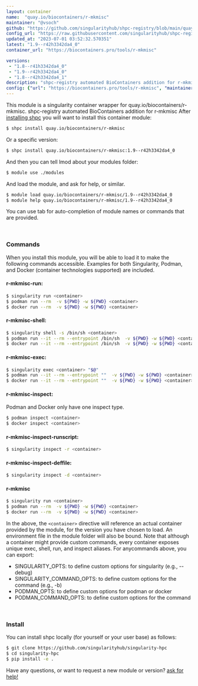 ```yaml
---
layout: container
name:  "quay.io/biocontainers/r-mkmisc"
maintainer: "@vsoch"
github: "https://github.com/singularityhub/shpc-registry/blob/main/quay.io/biocontainers/r-mkmisc/container.yaml"
config_url: "https://raw.githubusercontent.com/singularityhub/shpc-registry/main/quay.io/biocontainers/r-mkmisc/container.yaml"
updated_at: "2023-07-01 03:52:32.570351"
latest: "1.9--r42h3342da4_0"
container_url: "https://biocontainers.pro/tools/r-mkmisc"

versions:
 - "1.8--r41h3342da4_0"
 - "1.9--r42h3342da4_0"
 - "1.8--r42h3342da4_1"
description: "shpc-registry automated BioContainers addition for r-mkmisc"
config: {"url": "https://biocontainers.pro/tools/r-mkmisc", "maintainer": "@vsoch", "description": "shpc-registry automated BioContainers addition for r-mkmisc", "latest": {"1.9--r42h3342da4_0": "sha256:e54386b64f630fd8596fcb33ef88df09dc7de65239baf034f0473c032e7f119a"}, "tags": {"1.8--r41h3342da4_0": "sha256:957db79721ea570df1992c3e8a8358d18145c4cd075d4eb256fe98ccf6002f2d", "1.9--r42h3342da4_0": "sha256:e54386b64f630fd8596fcb33ef88df09dc7de65239baf034f0473c032e7f119a", "1.8--r42h3342da4_1": "sha256:8a56cd73ed67979eed63845ae80916977a0d90c01927d8dfd4435631da82f90e"}, "docker": "quay.io/biocontainers/r-mkmisc"}
---
```


This module is a singularity container wrapper for quay.io/biocontainers/r-mkmisc.
shpc-registry automated BioContainers addition for r-mkmisc
After [installing shpc](#install) you will want to install this container module:


```bash
$ shpc install quay.io/biocontainers/r-mkmisc
```

Or a specific version:

```bash
$ shpc install quay.io/biocontainers/r-mkmisc:1.9--r42h3342da4_0
```

And then you can tell lmod about your modules folder:

```bash
$ module use ./modules
```

And load the module, and ask for help, or similar.

```bash
$ module load quay.io/biocontainers/r-mkmisc/1.9--r42h3342da4_0
$ module help quay.io/biocontainers/r-mkmisc/1.9--r42h3342da4_0
```

You can use tab for auto-completion of module names or commands that are provided.

<br>

### Commands

When you install this module, you will be able to load it to make the following commands accessible.
Examples for both Singularity, Podman, and Docker (container technologies supported) are included.

#### r-mkmisc-run:

```bash
$ singularity run <container>
$ podman run --rm  -v ${PWD} -w ${PWD} <container>
$ docker run --rm  -v ${PWD} -w ${PWD} <container>
```

#### r-mkmisc-shell:

```bash
$ singularity shell -s /bin/sh <container>
$ podman run --it --rm --entrypoint /bin/sh  -v ${PWD} -w ${PWD} <container>
$ docker run --it --rm --entrypoint /bin/sh  -v ${PWD} -w ${PWD} <container>
```

#### r-mkmisc-exec:

```bash
$ singularity exec <container> "$@"
$ podman run --it --rm --entrypoint ""  -v ${PWD} -w ${PWD} <container> "$@"
$ docker run --it --rm --entrypoint ""  -v ${PWD} -w ${PWD} <container> "$@"
```

#### r-mkmisc-inspect:

Podman and Docker only have one inspect type.

```bash
$ podman inspect <container>
$ docker inspect <container>
```

#### r-mkmisc-inspect-runscript:

```bash
$ singularity inspect -r <container>
```

#### r-mkmisc-inspect-deffile:

```bash
$ singularity inspect -d <container>
```



#### r-mkmisc

```bash
$ singularity run <container>
$ podman run --rm  -v ${PWD} -w ${PWD} <container>
$ docker run --rm  -v ${PWD} -w ${PWD} <container>
```


In the above, the `<container>` directive will reference an actual container provided
by the module, for the version you have chosen to load. An environment file in the
module folder will also be bound. Note that although a container
might provide custom commands, every container exposes unique exec, shell, run, and
inspect aliases. For anycommands above, you can export:

 - SINGULARITY_OPTS: to define custom options for singularity (e.g., --debug)
 - SINGULARITY_COMMAND_OPTS: to define custom options for the command (e.g., -b)
 - PODMAN_OPTS: to define custom options for podman or docker
 - PODMAN_COMMAND_OPTS: to define custom options for the command

<br>

### Install

You can install shpc locally (for yourself or your user base) as follows:

```bash
$ git clone https://github.com/singularityhub/singularity-hpc
$ cd singularity-hpc
$ pip install -e .
```

Have any questions, or want to request a new module or version? [ask for help!](https://github.com/singularityhub/singularity-hpc/issues)